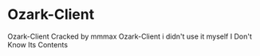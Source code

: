 # Ozark-Client
Ozark-Client Cracked by mmmax
Ozark-Client i didn't use it myself I Don't Know Its Contents
